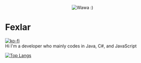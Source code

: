 <p align="center">
  <img src="https://user-images.githubusercontent.com/63706991/170357972-f16deaaf-cb18-42cd-8732-30a6d62c23f2.png" alt="Wawa :)"/>
</p>

# Fexlar
[![ko-fi](https://ko-fi.com/img/githubbutton_sm.svg)](https://ko-fi.com/P5P8CWJ31)
<br />
Hi I'm a developer who mainly codes in Java, C#, and JavaScript

[![Top Langs](https://github-readme-stats.vercel.app/api/top-langs/?username=fexlars&layout=compact)](https://github.com/anuraghazra/github-readme-stats)
